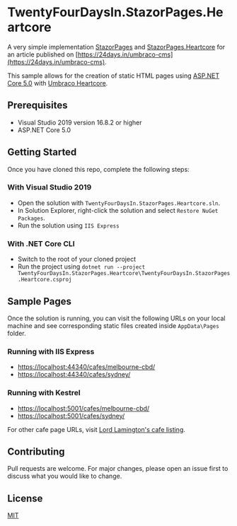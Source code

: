 # TwentyFourDaysIn.StazorPages.Heartcore

A very simple implementation [StazorPages](https://github.com/emmanueltissera/stazorpages) and [StazorPages.Heartcore](https://github.com/emmanueltissera/stazorpages.heartcore) for an article published on [https://24days.in/umbraco-cms](https://24days.in/umbraco-cms).

This sample allows for the creation of static HTML pages using [ASP.NET Core 5.0](https://docs.microsoft.com/en-us/aspnet/core/release-notes/aspnetcore-5.0) with [Umbraco Heartcore](https://umbraco.com/products/umbraco-heartcore/).

## Prerequisites

* Visual Studio 2019 version 16.8.2 or higher
* ASP.NET Core 5.0

## Getting Started

Once you have cloned this repo, complete the following steps:

### With Visual Studio 2019

* Open the solution with `TwentyFourDaysIn.StazorPages.Heartcore.sln`.
* In Solution Explorer, right-click the solution and select `Restore NuGet Packages`.
* Run the solution using `IIS Express` 

### With .NET Core CLI

* Switch to the root of your cloned project
* Run the project using `dotnet run --project TwentyFourDaysIn.StazorPages.Heartcore\TwentyFourDaysIn.StazorPages.Heartcore.csproj`

## Sample Pages

Once the solution is running, you can visit the following URLs on your local machine and see corresponding static files created inside `AppData\Pages` folder.

### Running with IIS Express

* [https://localhost:44340/cafes/melbourne-cbd/](https://localhost:44340/cafes/melbourne-cbd/)
* [https://localhost:44340/cafes/sydney/](https://localhost:44340/cafes/sydney/)

### Running with Kestrel

* [https://localhost:5001/cafes/melbourne-cbd/](https://localhost:44340/cafes/melbourne-cbd/)
* [https://localhost:5001/cafes/sydney/](https://localhost:44340/cafes/sydney/)

For other cafe page URLs, visit [Lord Lamington's cafe listing](https://lordlamingtonheartcore.azurewebsites.net/cafes/).


## Contributing
Pull requests are welcome. For major changes, please open an issue first to discuss what you would like to change.

## License
[MIT](https://choosealicense.com/licenses/mit/)